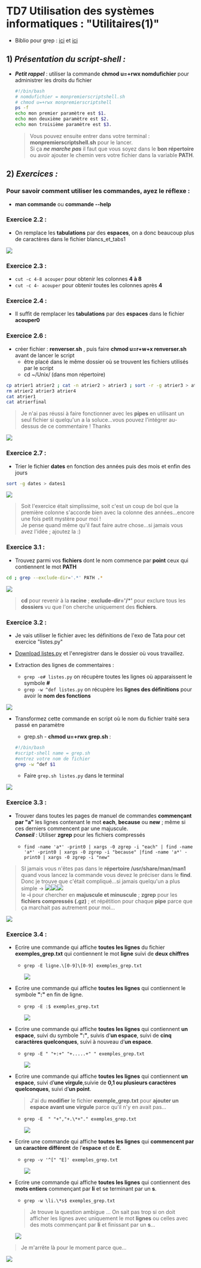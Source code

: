 # **TD7 Utilisation des systèmes informatiques : "Utilitaires(1)"**

- Biblio pour grep : [ici](http://www.funix.org/fr/unix/grep-find.htm) et [ici](http://www.tuteurs.ens.fr/unix/exercices/solutions/grep-sol.html)

## 1) *Présentation du script-shell :*

- *__Petit rappel__* : utiliser la commande **chmod u=+rwx nomdufichier** pour administrer les droits du fichier

  ```bash
  #!/bin/bash
  # nomdufichier = monpremierscriptshell.sh
  # chmod u=+rwx monpremierscriptshell
  ps -f
  echo mon premier paramètre est $1.
  echo mon deuxième paramètre est $2.
  echo mon troisième paramètre est $3.
  ```
  >Vous pouvez ensuite entrer dans votre terminal : **monpremierscriptshell.sh** pour le lancer.  
  Si ça ***ne marche pas*** il faut que vous soyez dans le **bon répertoire** ou avoir ajouter le chemin vers votre fichier dans la variable **PATH**.

## 2) *Exercices :*

### Pour savoir comment utiliser les commandes, ayez le réflexe :
- **man commande** ou **commande --help**

### Exercice 2.2 :

- On remplace les **tabulations** par des **espaces**, on a donc beaucoup plus de caractères dans le fichier blancs_et_tabs1

![](../imgs/tabs&spaces.png)

### Exercice 2.3 :

- `cut -c 4-8 acouper` pour obtenir les colonnes **4 à 8**
- `cut -c 4- acouper` pour obtenir toutes les colonnes après **4**

### Exercice 2.4 :

- Il suffit de remplacer les **tabulations** par des **espaces** dans le fichier **acouper0**

### Exercice 2.6 :

- créer fichier : **renverser.sh** , puis faire **chmod u=r+w+x renverser.sh** avant de lancer le script
  - être placé dans le même dossier où se trouvent les fichiers utilisés par le script
  - cd ~/Unix/ (dans mon répertoire)

```bash
cp atrier1 atrier2 ; cat -n atrier2 > atrier3 ; sort -r -g atrier3 > atrier4 ; cut -f 2- atrier4 > atrierfinal
rm atrier2 atrier3 atrier4
cat atrier1
cat atrierfinal
```
> Je n'ai pas réussi à faire fonctionner avec les **pipes** en utilisant un seul fichier si quelqu'un a la soluce...vous pouvez l'intégrer au-dessus de ce commentaire ! Thanks


![](../imgs/atrier.png)

### Exercice 2.7 :

- Trier le fichier **dates** en fonction des années puis des mois et enfin des jours

```bash
sort -g dates > dates1
```

![](../imgs/sort.png)

> Soit l'exercice était simplissime, soit c'est un coup de bol que la première colonne s'accorde bien avec la colonne des années...encore une fois petit mystère pour moi !  
Je pense quand même qu'il faut faire autre chose...si jamais vous avez l'idée ; ajoutez la :)

### Exercice 3.1 :

- Trouvez parmi vos **fichiers** dont le nom commence par **point** ceux qui contiennent le mot
**PATH**


```bash
cd ; grep --exclude-dir='.*' PATH .*
```

![](../imgs/grep.png)
> **cd** pour revenir à la **racine** ; **exclude-dir='/*'** pour exclure tous les **dossiers** vu que l'on cherche uniquement des **fichiers**.

### Exercice 3.2 :
- Je vais utiliser le fichier avec les définitions de l'exo de Tata pour cet exercice "listes.py"
- [Download listes.py](../imgs/listes.py) et l'enregistrer dans le dossier où vous travaillez.

- Extraction des lignes de commentaires :
  - `grep -e# listes.py` on récupère toutes les lignes où apparaissent le symbole **#**
  - `grep -w ^def listes.py` on récupère les **lignes des définitions** pour avoir le **nom des fonctions**

![](../imgs/grep2.png)

- Transformez cette commande en script où le nom du fichier traité sera
passé en paramètre

  - grep.sh - **chmod u=+rwx grep.sh** :

  ```bash
  #!/bin/bash
  #script-shell name = grep.sh
  #entrez votre nom de fichier
  grep -w ^def $1
  ```

  - Faire `grep.sh listes.py` dans le terminal

![](../imgs/grepsh.png)

### Exercice 3.3 :

- Trouver dans toutes les pages de manuel de commandes **commençant par "a"** les lignes contenant le mot **each**, **because** ou **new** ; même si ces derniers commencent par une majuscule.  
***Conseil*** : Utiliser **zgrep** pour les fichiers compressés

  - `find -name 'a*' -print0 | xargs -0 zgrep -i "each" | find -name 'a*' -print0 | xargs -0 zgrep -i "because" |find -name 'a*' -print0 | xargs -0 zgrep -i "new"`

> SI jamais vous n'êtes pas dans le **répertoire /usr/share/man/man1** quand vous lancez la commande vous devez le préciser dans le **find**.  
Donc je trouve que c'était compliqué...si jamais quelqu'un a plus simple -> ![](../imgs/help.png)![](../imgs/help.png)![](../imgs/help.png)  
le **-i** pour chercher en **majuscule et minuscule** ; **zgrep** pour les **fichiers compressés (.gz)** ; et répétition pour chaque **pipe** parce que ça marchait pas autrement pour moi...

![](../imgs/zgrep.png)

### Exercice 3.4 :

- Ecrire une commande qui affiche **toutes les lignes** du fichier **exemples_grep.txt** qui contiennent le mot **ligne** suivi de **deux chiffres**
  - `grep -E ligne.\[0-9]\[0-9] exemples_grep.txt`

    ![](../imgs/grep3.4.1.png)

- Ecrire une commande qui affiche **toutes les lignes** qui contiennent le symbole **":"** en fin de ligne.
  - `grep -E :$ exemples_grep.txt`

    ![](../imgs/grep3.4.2.png)

- Ecrire une commande qui affiche **toutes les lignes** qui contiennent **un espace**, suivi du symbole **":"**, suivis d’**un espace**, suivi de **cinq caractères quelconques**, suivi à nouveau d’**un espace**.
  - `grep -E " "+:+" "+.....+" " exemples_grep.txt`

    ![](../imgs/grep3.4.3.png)

- Ecrire une commande qui affiche **toutes les lignes** qui contiennent **un espace**, suivi d’**une virgule**,suivie de **0,1 ou plusieurs caractères quelconques**, suivi d’**un point**.

  > J'ai du **modifier** le fichier **exemple_grep.txt** pour **ajouter un espace avant une virgule** parce qu'il n'y en avait pas...

  - `grep -E  " "+","+.\*+"." exemples_grep.txt`

    ![](../imgs/grep3.4.4.png)

- Ecrire une commande qui affiche **toutes les lignes** qui **commencent par un caractère différent** de
l’**espace** et de **E**.

  - `grep -v '^[" "E]' exemples_grep.txt`

    ![](../imgs/grep3.4.5.png)

- Ecrire une commande qui affiche **toutes les lignes** qui contiennent des **mots entiers** commençant par **li** et se terminant par un **s**.

  - `grep -w \li.\*s$ exemples_grep.txt`
  > Je trouve la question ambigue ... On sait pas trop si on doit afficher les lignes avec uniquement le mot **lignes** ou celles avec des mots commençant par **li** et finissant par un **s**...

  ![](../imgs/grep3.4.6.png)

> Je m'arrête là pour le moment parce que...

![](../imgs/camegonfle.gif)
